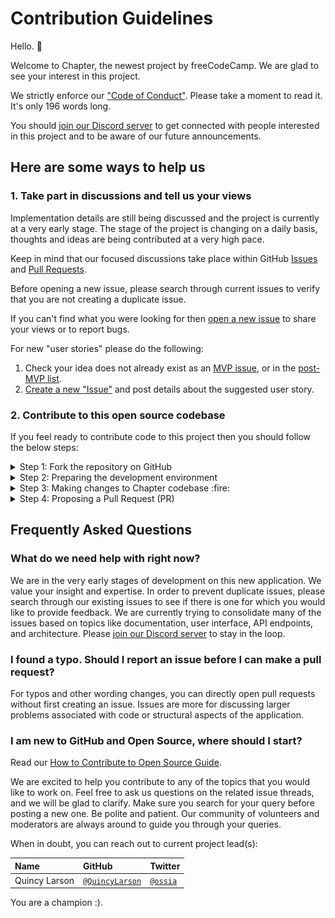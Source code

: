 # Contribution Guidelines

Hello. :wave:

Welcome to Chapter, the newest project by freeCodeCamp. We are glad to see your interest in this project.

We strictly enforce our ["Code of Conduct"](https://www.freecodecamp.org/code-of-conduct). Please take a moment to read it. It's only 196 words long.

You should [join our Discord server](https://discord.gg/PXqYtEh) to get connected with people interested in this project and to be aware of our future announcements.

## Here are some ways to help us

### 1. Take part in discussions and tell us your views

Implementation details are still being discussed and the project is currently at a very early stage. The stage of the project is changing on a daily basis, thoughts and ideas are being contributed at a very high pace.

Keep in mind that our focused discussions take place within GitHub [Issues](https://github.com/freeCodeCamp/chapter/issues) and [Pull Requests](https://github.com/freeCodeCamp/chapter/pulls).

Before opening a new issue, please search through current issues to verify that you are not creating a duplicate issue.

If you can't find what you were looking for then [open a new issue](https://github.com/freeCodeCamp/chapter/issues/new/choose) to share your views or to report bugs.

For new "user stories" please do the following:

1. Check your idea does not already exist as an [MVP issue](https://github.com/freeCodeCamp/chapter/labels/MVP), or in the [post-MVP list](https://github.com/freeCodeCamp/chapter/issues/84).
1. [Create a new "Issue"](https://github.com/freeCodeCamp/chapter/issues/new/choose) and post details about the suggested user story.

### 2. Contribute to this open source codebase

If you feel ready to contribute code to this project then you should follow the below steps:

<details><summary>Step 1: Fork the repository on GitHub</summary>

['Forking'](https://help.github.com/articles/about-forks/) is a step where you get your own copy of Chapter's repository (a.k.a repo) on GitHub.

This is essential as it allows you to work on your own copy of Chapter. It allows you to request changes to be pulled into the Chapter's repository from your fork via a pull request.

Follow these steps to fork the `https://github.com/freeCodeCamp/chapter` repository:
1. Go to the Chapter repository on GitHub: <https://github.com/freeCodeCamp/chapter>.
2. Click the "Fork" Button in the upper right-hand corner of the interface ([Need help?](https://help.github.com/articles/fork-a-repo/)).
3. After the repository has been forked, you will be taken to your copy of the Chapter repository at `https://github.com/YOUR_USER_NAME/chapter`.

![an image illustrating the fork button](docs/assets/how-to-fork.png)
</details>
<details><summary>Step 2: Preparing the development environment</summary>

Install [Git](https://git-scm.com/) and a code editor of your choice. We recommend using [VS Code](https://code.visualstudio.com/).

Clone your copy of Chapter. ['Cloning'](https://help.github.com/articles/cloning-a-repository/) is where you download a copy of the repository from a `remote` location to your local machine. Run these commands on your local machine to clone the repository:

1. Open a Terminal in a directory where you would like the Chapter project to reside.

2. Clone your fork of Chapter, make sure you replace `YOUR_USER_NAME` with your GitHub username:

    ```sh
    git clone https://github.com/YOUR_USER_NAME/Chapter.git
    ```

This will download the entire Chapter repository to your directory.

Now that you have downloaded a copy of your fork, you will need to set up an `upstream`. The main repository at `https://github.com/freeCodeCamp/chapter` is often referred to as the `upstream` repository. Your fork at `https://github.com/YOUR_USER_NAME/chapter` is often referred to as the `origin` repository.

You need a reference from your local copy to the `upstream` repository in addition to the `origin` repository. This is so that you can sync changes from the `upstream` repository to your fork which is called `origin`. To do that follow the below commands:

1. Change directory to the new chapter directory:

    ```sh
    cd chapter
    ```

2. Add a remote reference to the main chapter repository:

    ```sh
    git remote add upstream https://github.com/freeCodeCamp/chapter.git
    ```

3. Ensure the configuration looks correct:

    ```sh
    git remote -v
    ```

    The output should look something like below:
    ```sh
    origin    https://github.com/YOUR_USER_NAME/chapter.git (fetch)
    origin    https://github.com/YOUR_USER_NAME/chapter.git (push)
    upstream    https://github.com/freeCodeCamp/chapter.git (fetch)
    upstream    https://github.com/freeCodeCamp/chapter.git (push)
    ```

</details>

<details><summary>Step 3: Making changes to Chapter codebase :fire:</summary>

> **Note: Always follow the below steps before you start coding or working on an issue.**

You are now almost ready to make changes to files but before that you should **always** follow these steps:

1. Validate that you are on the `master` branch

    ```sh
    git status
    ```

    You should get an output like this:
    ```sh
    On branch master
    Your branch is up-to-date with 'origin/master'.

    nothing to commit, working directory clean
    ```

    If you are not on master or your working directory is not clean, resolve any outstanding files/commits and checkout `master`:
    ```sh
    git checkout master
    ```

2. Sync the latest changes from the chapter upstream `master` branch to your local master branch. This is very important to avoid conflicts later.

    > **Note:** If you have any outstanding Pull Request that you made from the `master` branch of your fork, you will lose them at the end of this step. You should ensure your pull request is merged by a moderator before performing this step. To avoid this scenario, you should *always* work on a branch separate from master.

    This step **will sync the latest changes** from the main repository of chapter.

    Update your local copy of the freeCodeCamp upstream repository:
    ```sh
    git fetch upstream
    ```

    Hard reset your master branch with the chapter master:
    ```sh
    git reset --hard upstream/master
    ```

    Push your master branch to your origin to have a clean history on your fork on GitHub:
    ```sh
    git push origin master --force
    ```

    You can validate if your current master matches the upstream/master or not by performing a diff:
    ```sh
    git diff upstream/master
    ```

    If you don't get any output, you are good to go to the next step.

3. Create a fresh new branch

    Working on a separate branch for each issue helps you keep your local work copy clean. You should never work on the `master` branch. This will soil your copy of chapter and you may have to start over with a fresh clone or fork.

    Check that you are on `master` as explained previously, and branch off from there by typing:
    ```sh
    git checkout -b fix/update-readme
    ```

    Your branch name should start with `fix/`, `feat/`, `docs/`, etc. Avoid using issue numbers in branches. Keep them short, meaningful and unique.

    Some examples of good branch names are:
    ```md
    fix/update-nav-links
    fix/sign-in
    docs/typo-in-readme
    feat/sponsors
    ```

4. Edit files and write code on your favorite editor. Then check and confirm the files you are updating:

    ```sh
    git status
    ```

    This should show a list of `unstaged` files that you have edited.
    ```sh
    On branch feat/documentation
    Your branch is up to date with 'upstream/feat/documentation'.

    Changes not staged for commit:
    (use "git add/rm <file>..." to update what will be committed)
    (use "git checkout -- <file>..." to discard changes in working directory)

        modified:   CONTRIBUTING.md
        modified:   README.md
    ...
    ```

5. Stage the changes and make a commit

    In this step, you should only mark files that you have edited or added yourself. You can perform a reset and resolve files that you did not intend to change if needed.

    ```sh
    git add path/to/my/changed/file.ext
    ```

    Or you can add all the `unstaged` files to the staging area using the below handy command:

    ```sh
    git add .
    ```

    Only the files that were moved to the staging area will be added when you make a commit.

    ```sh
    git status
    ```

    Output:
    ```sh
    On branch feat/documentation
    Your branch is up to date with 'upstream/feat/documentation'.

    Changes to be committed:
    (use "git reset HEAD <file>..." to unstage)

        modified:   CONTRIBUTING.md
        modified:   README.md
    ```

    Now, you can commit your changes with a short message like so:

    ```sh
    git commit -m "fix: my short commit message"
    ```

    We highly recommend making a conventional commit message. This is a good practice that you will see on some of the popular Open Source repositories. As a developer, this encourages you to follow standard practices.

    Some examples of conventional commit messages are:

    ```md
    fix: update API routes
    feat: RSVP event
    fix(docs): update database schema image
    ```
    Keep your commit messages short. You can always add additional information in the description of the commit message.

6. Next, you can push your changes to your fork.

    ```sh
    git push origin branch-name-here
    ```

    For example if the name of your branch is `fix/signin` then your command should be:
    ```sh
    git push origin fix/signin
    ```
</details>

<details><summary>Step 4: Proposing a Pull Request (PR)</summary>

#### How to prepare a good Pull Request title:

When opening a Pull Request(PR), use the following scope table to decide what to title your PR in the following format:

`fix/feat/chore/refactor/docs/perf (scope): PR Title`

An example is `feat(client): night mode`.

| Scope | Documentation |
|---|---|
| `api` | For Pull Requests making changes to the APIs, routes and its architecture |
| `db` | For Pull Requests making changes related to database |
| `client` | For Pull Requests making changes to client platform logic or user interface |
| `docs` | For Pull Requests making changes to the project's documentation |

#### Proposing a Pull Request (PR)

1. Once the edits have been committed & pushed, you will be prompted to create a pull request on your fork's GitHub Page. Click on `Compare and Pull Request`.

    ![an image showing Compare & pull request prompt on GitHub](docs/assets/pull-request-prompt.png)

2. By default, all pull requests should be against the Chapter main repo, `master` branch.

    ![ an image showing the comparison of forks when making a pull request](docs/assets/comparing-forks-for-pull-request.png)

3. Submit the pull request from your branch to Chapter's `master` branch.

4. In the body of your PR include a more detailed summary of the changes you made and why.

    - You will be presented with a pull request template. This is a checklist that you should have followed before opening the pull request.

    - Fill in the details as they seem fit to you. This information will be reviewed and a decision will be made whether or not your pull request is going to be accepted.

    - If the PR is meant to fix an existing bug/issue then, at the end of
      your PR's description, append the keyword `closes` and #xxxx (where xxxx
      is the issue number). Example: `closes #1337`. This tells GitHub to
      automatically close the existing issue, if the PR is accepted and merged.

You have successfully created a PR. Congratulations! :tada:
</details>

## Frequently Asked Questions

### What do we need help with right now?

We are in the very early stages of development on this new application. We value your insight and expertise.  In order to prevent duplicate issues, please search through our existing issues to see if there is one for which you would like to provide feedback. We are currently trying to consolidate many of the issues based on topics like documentation, user interface, API endpoints, and architecture. Please [join our Discord server](https://discord.gg/PXqYtEh) to stay in the loop.

### I found a typo. Should I report an issue before I can make a pull request?

For typos and other wording changes, you can directly open pull requests without first creating an issue. Issues are more for discussing larger problems associated with code or structural aspects of the application.

### I am new to GitHub and Open Source, where should I start?

Read our [How to Contribute to Open Source Guide](https://github.com/freeCodeCamp/how-to-contribute-to-open-source).

We are excited to help you contribute to any of the topics that you would like to work on. Feel free to ask us questions on the related issue threads, and we will be glad to clarify. Make sure you search for your query before posting a new one. Be polite and patient. Our community of volunteers and moderators are always around to guide you through your queries.

When in doubt, you can reach out to current project lead(s):

| Name            | GitHub | Twitter |
|:----------------|:-------|:--------|
| Quincy Larson | [`@QuincyLarson`](https://github.com/QuincyLarson) | [`@ossia`](https://twitter.com/ossia)|

You are a champion :).
